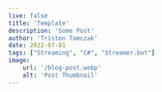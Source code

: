 ```yaml
---
live: false
title: 'Template'
description: 'Some Post'
author: 'Tristen Tomczak'
date: 2022-07-01
tags: ["Streaming", "C#", "Streamer.bot"]
image:
    url: '/blog-post.webp'
    alt: 'Post Thumbnail'
---
```


